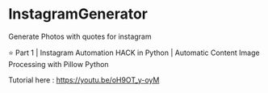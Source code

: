 # InstagramGenerator
Generate Photos with quotes for instagram

⭐  Part 1 | Instagram Automation HACK in Python | Automatic Content Image Processing with Pillow Python

Tutorial here : https://youtu.be/oH9OT_y-oyM
